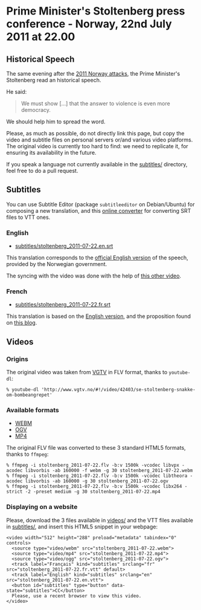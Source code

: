 # Prime Minister's Stoltenberg press conference - Norway, 22nd July 2011 at 22.00

## Historical Speech

The same evening after the [2011 Norway attacks](https://en.wikipedia.org/wiki/2011_Norway_attacks), the Prime Minister's Stoltenberg read an historical speech.

He said:

> We must show [...] that the answer to violence is even more democracy.

We should help him to spread the word.

Please, as much as possible, do not directly link this page, but copy the video and subtitle files on personal servers or/and various video platforms. The original video is currently too hard to find: we need to replicate it, for ensuring its availability in the future.

If you speak a language not currently available in the [subtitles/](subtitles/) directory, feel free to do a pull request.

## Subtitles

You can use Subtitle Editor (package `subtitleeditor` on Debian/Ubuntu) for composing a new translation, and this [online converter](https://atelier.u-sub.net/srt2vtt/) for converting SRT files to VTT ones.

### English

* [subtitles/stoltenberg_2011-07-22.en.srt](subtitles/stoltenberg_2011-07-22.en.srt)

This translation corresponds to the [official English version](https://www.regjeringen.no/en/aktuelt/transcript-from-prime-minister-stoltenbe/id651770/) of the speech, provided by the Norwegian government.

The syncing with the video was done with the help of [this other video](https://www.youtube.com/watch?v=VwdZs0GqWHA).

### French

* [subtitles/stoltenberg_2011-07-22.fr.srt](subtitles/stoltenberg_2011-07-22.fr.srt)

This translation is based on the [English version](subtitles/stoltenberg_2011-07-22.en.srt), and the proposition found on [this blog](http://krn-defouloir.blogspot.fr/2011/07/jens-stoltenberg-sadresse-aux.html).

## Videos
### Origins

The original video was taken from [VGTV](http://www.vgtv.no/#!/video/42403/se-stoltenberg-snakke-om-bombeangrepet) in FLV format, thanks to `youtube-dl`:

```
% youtube-dl 'http://www.vgtv.no/#!/video/42403/se-stoltenberg-snakke-om-bombeangrepet'
```

### Available formats

* [WEBM](videos/stoltenberg_2011-07-22.webm)
* [OGV](videos/stoltenberg_2011-07-22.ogv)
* [MP4](videos/stoltenberg_2011-07-22.mp4)

The original FLV file was converted to these 3 standard HTML5 formats, thanks to `ffmpeg`:

```
% ffmpeg -i stoltenberg_2011-07-22.flv -b:v 1500k -vcodec libvpx -acodec libvorbis -ab 160000 -f webm -g 30 stoltenberg_2011-07-22.webm
% ffmpeg -i stoltenberg_2011-07-22.flv -b:v 1500k -vcodec libtheora -acodec libvorbis -ab 160000 -g 30 stoltenberg_2011-07-22.ogv
% ffmpeg -i stoltenberg_2011-07-22.flv -b:v 1500k -vcodec libx264 -strict -2 -preset medium -g 30 stoltenberg_2011-07-22.mp4
```

### Displaying on a website

Please, download the 3 files available in [videos/](videos/) and the VTT files available in [subtitles/](subtitles/), and insert this HTML5 snippet in your webpage:

```
<video width="512" height="288" preload="metadata" tabindex="0" controls>
  <source type="video/webm" src="stoltenberg_2011-07-22.webm">
  <source type="video/mp4" src="stoltenberg_2011-07-22.mp4">
  <source type="video/ogg" src="stoltenberg_2011-07-22.ogv">
  <track label="Français" kind="subtitles" srclang="fr" src="stoltenberg_2011-07-22.fr.vtt" default>
  <track label="English" kind="subtitles" srclang="en" src="stoltenberg_2011-07-22.en.vtt">
  <button id="subtitles" type="button" data-state="subtitles">CC</button>
  Please, use a recent browser to view this video.
</video>
```
